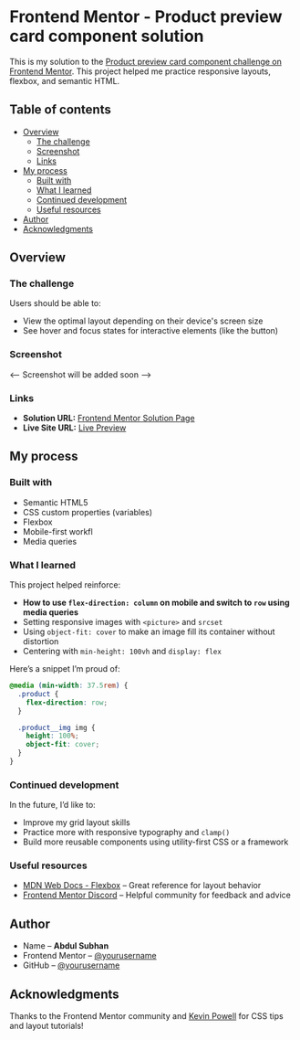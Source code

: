 # Frontend Mentor - Product preview card component solution

This is my solution to the [Product preview card component challenge on Frontend Mentor](https://www.frontendmentor.io/challenges/product-preview-card-component-GO7UmttRfa). This project helped me practice responsive layouts, flexbox, and semantic HTML.

## Table of contents

- [Overview](#overview)
  - [The challenge](#the-challenge)
  - [Screenshot](#screenshot)
  - [Links](#links)
- [My process](#my-process)
  - [Built with](#built-with)
  - [What I learned](#what-i-learned)
  - [Continued development](#continued-development)
  - [Useful resources](#useful-resources)
- [Author](#author)
- [Acknowledgments](#acknowledgments)

## Overview

### The challenge

Users should be able to:

- View the optimal layout depending on their device's screen size
- See hover and focus states for interactive elements (like the button)

### Screenshot

<-- Screenshot will be added soon -->

### Links

- **Solution URL:** [Frontend Mentor Solution Page](https://www.frontendmentor.io/solutions/responsive-product-card-using-flexbox-and-custom-properties-HOtaTuS9T_)
- **Live Site URL:** [Live Preview](https://esabdul.github.io/product-preview-card-component/)

## My process

### Built with

- Semantic HTML5
- CSS custom properties (variables)
- Flexbox
- Mobile-first workfl
- Media queries

### What I learned

This project helped reinforce:

- **How to use `flex-direction: column` on mobile and switch to `row` using media queries**
- Setting responsive images with `<picture>` and `srcset`
- Using `object-fit: cover` to make an image fill its container without distortion
- Centering with `min-height: 100vh` and `display: flex`

Here’s a snippet I’m proud of:

```css
@media (min-width: 37.5rem) {
  .product {
    flex-direction: row;
  }

  .product__img img {
    height: 100%;
    object-fit: cover;
  }
}
```

### Continued development

In the future, I’d like to:

- Improve my grid layout skills
- Practice more with responsive typography and `clamp()`
- Build more reusable components using utility-first CSS or a framework

### Useful resources

- [MDN Web Docs - Flexbox](https://developer.mozilla.org/en-US/docs/Web/CSS/flexbox) – Great reference for layout behavior
- [Frontend Mentor Discord](https://discord.gg/frontendmentor) – Helpful community for feedback and advice

## Author

- Name – **Abdul Subhan**
- Frontend Mentor – [@yourusername](https://www.frontendmentor.io/profile/yourusername)
- GitHub – [@yourusername](https://github.com/yourusername)

## Acknowledgments

Thanks to the Frontend Mentor community and [Kevin Powell](https://www.youtube.com/@KevinPowell) for CSS tips and layout tutorials!
